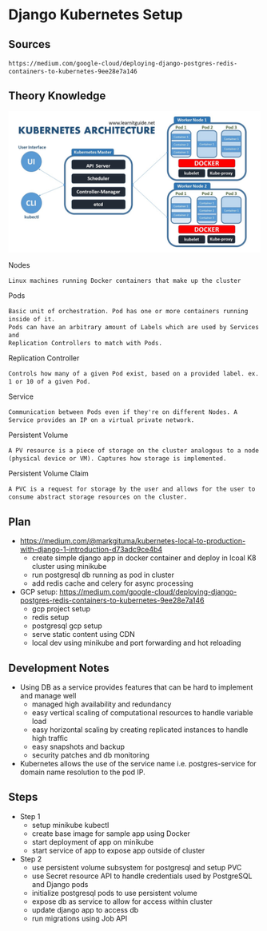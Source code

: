 # Django Kubernetes Setup

## Sources
```
https://medium.com/google-cloud/deploying-django-postgres-redis-containers-to-kubernetes-9ee28e7a146
```

## Theory Knowledge

![Kubernetes Architecture](images/kubernetes_architecture.jpg)

Nodes
```
Linux machines running Docker containers that make up the cluster
```

Pods
```
Basic unit of orchestration. Pod has one or more containers running inside of it.
Pods can have an arbitrary amount of Labels which are used by Services and
Replication Controllers to match with Pods.
```

Replication Controller
```
Controls how many of a given Pod exist, based on a provided label. ex. 1 or 10 of a given Pod. 
```

Service
```
Communication between Pods even if they're on different Nodes. A Service provides an IP on a virtual private network.
```

Persistent Volume
```
A PV resource is a piece of storage on the cluster analogous to a node (physical device or VM). Captures how storage is implemented.
```

Persistent Volume Claim
```
A PVC is a request for storage by the user and allows for the user to consume abstract storage resources on the cluster.
```

## Plan
- https://medium.com/@markgituma/kubernetes-local-to-production-with-django-1-introduction-d73adc9ce4b4
    - create simple django app in docker container and deploy in lcoal K8 cluster using minikube
    - run postgresql db running as pod in cluster
    - add redis cache and celery for async processing
- GCP setup: https://medium.com/google-cloud/deploying-django-postgres-redis-containers-to-kubernetes-9ee28e7a146
    - gcp project setup
    - redis setup
    - postgresql gcp setup
    - serve static content using CDN
    - local dev using minikube and port forwarding and hot reloading

## Development Notes
- Using DB as a service provides features that can be hard to implement and manage well
    - managed high availability and redundancy
    - easy vertical scaling of computational resources to handle variable load
    - easy horizontal scaling by creating replicated instances to handle high traffic
    - easy snapshots and backup
    - security patches and db monitoring
- Kubernetes allows the use of the service name i.e. postgres-service for domain name resolution to the pod IP.


## Steps
- Step 1
    - setup minikube kubectl
    - create base image for sample app using Docker
    - start deployment of app on minikube
    - start service of app to expose app outside of cluster
- Step 2
    - use persistent volume subsystem for postgresql and setup PVC
    - use Secret resource API to handle credentials used by PostgreSQL and Django pods
    - initialize postgresql pods to use persistent volume
    - expose db as service to allow for access within cluster
    - update django app to access db
    - run migrations using Job API
